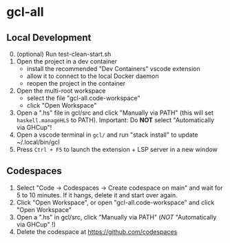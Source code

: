 # gcl-all

## Local Development
0. (optional) Run test-clean-start.sh
1. Open the project in a dev container
   - install the recommended "Dev Containers" vscode extension
   - allow it to connect to the local Docker daemon
   - reopen the project in the container
2. Open the multi-root workspace
   - select the file "gcl-all.code-workspace"
   - click "Open Workspace"
3. Open a ".hs" file in gcl/src and click "Manually via PATH" (this will set `haskell.manageHLS` to PATH). Important: Do **NOT** select "Automatically via GHCup"!
4. Open a vscode terminal in `gcl/` and run "stack install" to update ~/.local/bin/gcl
5. Press `Ctrl + F5` to launch the extension + LSP server in a new window


## Codespaces
1. Select "Code -> Codespaces -> Create codespace on main" and wait for 5 to 10 minutes. If it hangs, delete it and start over again.
2. Click "Open Workspace", or open "gcl-all.code-workspace" and click "Open Workspace"
3. Open a ".hs" in gcl/src, click "Manually via PATH" (*NOT* "Automatically via GHCup" !)
4. Delete the codespace at https://github.com/codespaces
